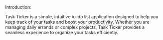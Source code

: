 Introduction:

Task Ticker is a simple, intuitive to-do list application designed to help you keep track of your tasks and boost your productivity. Whether you are managing daily errands or complex projects, Task Ticker provides a seamless experience to organize your tasks efficiently.
